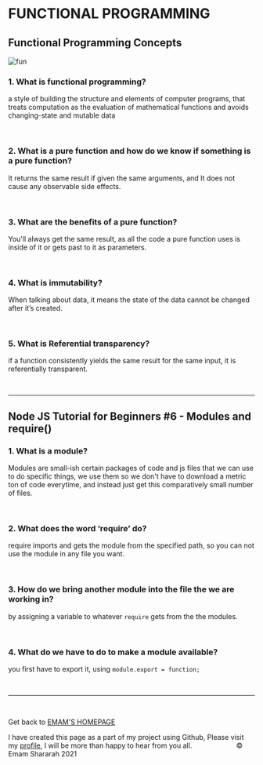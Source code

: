 # FUNCTIONAL PROGRAMMING

## Functional Programming Concepts

![fun](https://i1.wp.com/theboreddev.com/wp-content/uploads/2020/06/lambda.png?fit=310%2C320&ssl=1)


### 1.  What is functional programming?

a style of building the structure and elements of computer programs, that treats computation as the evaluation of mathematical functions and avoids changing-state and mutable data

&nbsp;


### 2.  What is a pure function and how do we know if something is a pure function?

It returns the same result if given the same arguments, and It does not cause any observable side effects.

&nbsp;


### 3. What are the benefits of a pure function?

You'll always get the same result, as all the code a pure function uses is inside of it or gets past to it as parameters.

&nbsp;


### 4. What is immutability?

When talking about data, it means the state of the data cannot be changed after it’s created.

&nbsp;


### 5. What is Referential transparency?

if a function consistently yields the same result for the same input, it is referentially transparent.

&nbsp;

<hr>

## Node JS Tutorial for Beginners #6 - Modules and require()

### 1. What is a module?

Modules are small-ish certain packages of code and js files that we can use to do specific things, we use them so we don't have to download a metric ton of code everytime, and instead just get this comparatively small number of files. 

&nbsp;


### 2. What does the word ‘require’ do?

require imports and gets the module from the specified path, so you can not use the module in any file you want.

&nbsp;


### 3. How do we bring another module into the file the we are working in?

by assigning a variable to whatever `require` gets from the the modules.

&nbsp;


### 4. What do we have to do to make a module available?

you first have to export it, using `module.export = function;`

&nbsp;










<hr>
&nbsp;
&nbsp;

Get back to [EMAM'S HOMEPAGE](https://emam96.github.io/reading-notes/)

 I have created this page as a part of my project using Github, Please visit my [profile](https://github.com/Emam96), I will be more than happy to hear from you all.      &nbsp;        &nbsp;       &nbsp;   &nbsp;&nbsp;&nbsp;&nbsp;&nbsp;&nbsp;&nbsp;&nbsp;&nbsp;&nbsp;&nbsp;&nbsp;&nbsp;&nbsp;&nbsp;      © Emam Shararah 2021